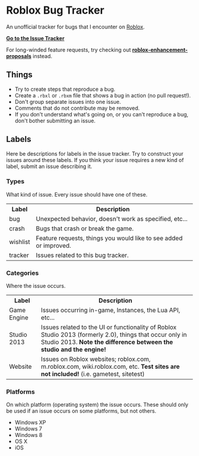 # Roblox Bug Tracker
An unofficial tracker for bugs that I encounter on [Roblox](www.roblox.com).

**[Go to the Issue Tracker](https://github.com/Anaminus/roblox-bug-tracker/issues)**

For long-winded feature requests, try checking out **[roblox-enhancement-proposals](https://github.com/RobloxLabs/roblox-enhancement-proposals)** instead.

## Things
- Try to create steps that reproduce a bug.
- Create a `.rbxl` or `.rbxm` file that shows a bug in action (no pull request!).
- Don't group separate issues into one issue.
- Comments that do not contribute may be removed.
- If you don't understand what's going on, or you can't reproduce a bug, don't bother submitting an issue.

## Labels
Here be descriptions for labels in the issue tracker. Try to construct your issues around these labels. If you think your issue requires a new kind of label, submit an issue describing it.

### Types
What kind of issue. Every issue should have one of these.
<table>
<tr><th>Label</th><th>Description</th></tr>
<tr><td> bug </td><td>Unexpected behavior, doesn't work as specified, etc...</td></tr>
<tr><td> crash </td><td>Bugs that crash or break the game.</td></tr>
<tr><td> wishlist </td><td>Feature requests, things you would like to see added or improved.</td></tr>
<tr><td> tracker </td><td>Issues related to this bug tracker.</td></tr>
</table>

### Categories
Where the issue occurs.
<table>
<tr><th>Label</th><th>Description</th></tr>
<tr><td> Game Engine </td><td>Issues occurring in-game, Instances, the Lua API, etc...</td></tr>
<tr><td> Studio 2013 </td><td>Issues related to the UI or functionality of Roblox Studio 2013 (formerly 2.0), things that occur only in Studio 2013. <b>Note the difference between the studio and the engine!</b></td></tr>
<tr><td> Website </td><td>Issues on Roblox websites; roblox.com, m.roblox.com, wiki.roblox.com, etc. <b>Test sites are not included!</b> (i.e. gametest, sitetest)</td></tr>
</table>

### Platforms
On which platform (operating system) the issue occurs. These should only be used if an issue occurs on some platforms, but not others.

- Windows XP
- Windows 7
- Windows 8
- OS X
- iOS
